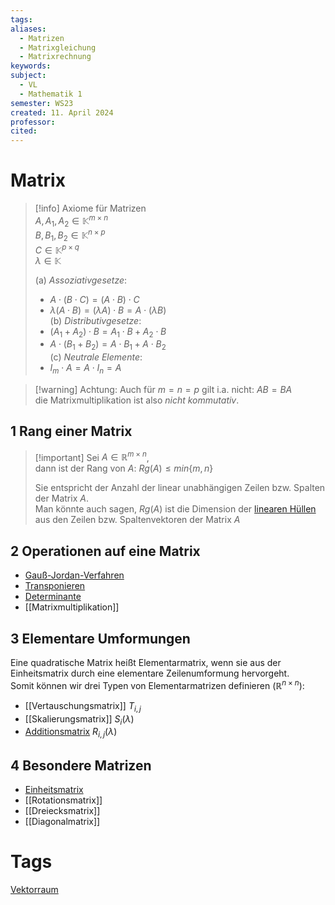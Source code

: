 ```yaml
---
tags: 
aliases: 
  - Matrizen
  - Matrixgleichung
  - Matrixrechnung
keywords: 
subject:
  - VL
  - Mathematik 1
semester: WS23
created: 11. April 2024
professor: 
cited:
---
```

 

# Matrix

> [!info] Axiome für Matrizen  
> $A,A_{1}, A_{2}\in \mathbb{K}^{m\times n}$  
> $B,B_{1}, B_{2}\in \mathbb{K}^{n\times p}$  
> $C\in \mathbb{K}^{p\times q}$  
> $\lambda \in \mathbb{K}$
> 
> (a) *Assoziativgesetze*: 
> - $A \cdot(B \cdot C)=(A \cdot B) \cdot C$ 
> - $\lambda(A \cdot B)=(\lambda A) \cdot B=A \cdot(\lambda B)$  
> (b) *Distributivgesetze*:
> - $(A_1+A_2) \cdot B=A_1 \cdot B+A_2 \cdot B$ 
> - $A \cdot(B_1+B_2)=A \cdot B_1+A \cdot B_2$  
> (c) *Neutrale Elemente*:
> - $I_m \cdot A=A \cdot I_n=A$

> [!warning] Achtung: Auch für $m=n=p$ gilt i.a. nicht: $A B=B A$  
> die Matrixmultiplikation ist also *nicht kommutativ*.

## 1 Rang einer Matrix

> [!important] Sei $A\in \mathbb{R}^{m\times n}$,  
> dann ist der Rang von $A$: $Rg(A) \leq min\{m,n\}$
>
> Sie entspricht der Anzahl der linear unabhängigen Zeilen bzw. Spalten der Matrix $A$.  
> Man könnte auch sagen, $Rg(A)$ ist die Dimension der [linearen Hüllen](Lineare%20Hülle.md) aus den Zeilen bzw. Spaltenvektoren der Matrix $A$

## 2 Operationen auf eine Matrix

- [Gauß-Jordan-Verfahren](Gauß-Jordan-Verfahren.md)  
- [Transponieren](Transponieren.md)  
- [Determinante](Determinante.md)  
- [[Matrixmultiplikation]]

## 3 Elementare Umformungen

Eine quadratische Matrix heißt Elementarmatrix, wenn sie aus der Einheitsmatrix durch eine elementare Zeilenumformung hervorgeht.  
Somit können wir drei Typen von Elementarmatrizen definieren ($\mathbb{R}^{n\times n}$):

- [[Vertauschungsmatrix]] $T_{i, j}$
- [[Skalierungsmatrix]] $S_i(\lambda)$
- [Additionsmatrix](Additionsmatrix.md) $R_{i, j}(\lambda)$

## 4 Besondere Matrizen

- [Einheitsmatrix](Einheitsmatrix.md)  
- [[Rotationsmatrix]]  
- [[Dreiecksmatrix]]
- [[Diagonalmatrix]]

# Tags

[Vektorraum](../Vektorraum.md)